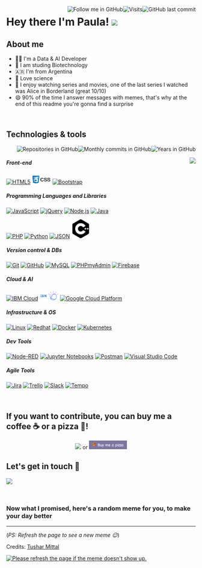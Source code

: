 <!-- Your badges
You can use the website to generate badges: https://shields.io/
https://shields.io/#styles
https://pufler.dev/git-badges/
-->
<a href="https://github.com/pauladanielafarias"><img alt="GitHub last commit" align="right" src="https://img.shields.io/github/last-commit/pauladanielafarias/pauladanielafarias?style=social&logo=github&label=Updated"></a> <a href="https://github.com/pauladanielafarias"><img alt="Visits" align="right" src="https://badges.pufler.dev/visits/pauladanielafarias/pauladanielafarias?style=social&logo=github"></a> <a href="https://github.com/pauladanielafarias/?tab=follow"><img alt="Follow me in GitHub" align="right" src="https://img.shields.io/github/followers/pauladanielafarias?label=Follow%20me&style=social"></a> 


# Hey there I'm Paula! <img width="4%" src="https://media.giphy.com/media/hvRJCLFzcasrR4ia7z/giphy.gif" width="25px">

## About me
- :woman_technologist: I'm a Data & AI Developer
- :dna: I am studing Biotechnology
- :argentina: I'm from Argentina
- :test_tube: Love science 
- :popcorn: I enjoy watching series and movies, one of the last series I watched was Alice in Borderland (great 10/10)
- :smile: 90% of the time I answer messages with memes, that's why at the end of this readme you're gonna find a surprise

<br>

## Technologies & tools 
<div>
  <!-- Your github readme stats
  You can use this api: https://github.com/anuraghazra/github-readme-stats
  -->
  <a href="https://github.com/pauladanielafarias/"> <img alt="Years in GitHub" align="right" src="https://badges.pufler.dev/years/pauladanielafarias?style=flat&color=purple&logo=github&logoColor=black&labelColor=FBFBFB"></a> <a href="https://github.com/pauladanielafarias/"><img alt="Monthly commits in GitHub" align="right" src="https://badges.pufler.dev/commits/monthly/pauladanielafarias?style=flat&color=purple&logo=github&logoColor=black&labelColor=FBFBFB"></a> <a href="https://github.com/pauladanielafarias?tab=repositories"><img alt="Repositories in GitHub" align="right" src="https://badges.pufler.dev/repos/pauladanielafarias?style=flat&color=purple&logo=github&logoColor=black&labelColor=FBFBFB"></a>
  <br>
  
  <a href="https://github.com/pauladanielafarias/repositories"><img height="160vh" align="right" src="https://github-readme-stats.vercel.app/api/top-langs/?username=pauladanielafarias&layout=compact&langs_count=6"></a>
  <!--<img height="160vh" width="50%" align="right" src="https://github-readme-stats.vercel.app/api?username=pauladanielafarias&show_icons=true&theme=material-palenight&hide=issues,contribs,prs&count_private=true&include_all_commits=true">-->
  
  <!-- 
  You can use this sites to get logos: https://www.vectorlogo.zone or https://simpleicons.org/
  -->
  <h5>Front-end</h5>
  
  <a href='https://html.spec.whatwg.org/'><img width="10%" alt='HTML5' src="https://www.vectorlogo.zone/logos/w3_html5/w3_html5-ar21.svg"></a>
  <a href='https://en.wikipedia.org/wiki/CSS'><img width="10%" alt='CSS3' src="https://github.com/pauladanielafarias/pauladanielafarias/blob/master/images/css3-logo.png"></a>
  <a href='https://getbootstrap.com/'><img width="10%" alt='Bootstrap' src="https://www.vectorlogo.zone/logos/getbootstrap/getbootstrap-ar21.svg"></a>
  
  <h5>Programming Languages and Libraries</h5>
  
  <a href='https://www.javascript.com/'><img width="10%" alt='JavaScript' src="https://www.vectorlogo.zone/logos/javascript/javascript-ar21.svg"></a>
  <a href='https://jquery.com/'><img width="10%" alt='jQuery' src="https://www.vectorlogo.zone/logos/jquery/jquery-ar21.svg"></a>
  <a href='https://nodejs.org/'><img width="10%" alt='Node.js' src="https://www.vectorlogo.zone/logos/nodejs/nodejs-horizontal.svg"></a>
  <a href='https://www.java.com/en/'><img width="10%" alt='Java' src="https://www.vectorlogo.zone/logos/java/java-ar21.svg"></a>

  <!--<a href=''><img width="10%" alt='YAML' src="https://www.vectorlogo.zone/logos/yaml/yaml-ar21.svg"></a>-->

  <a href='https://www.php.net/'><img width="10%" alt='PHP' src="https://www.vectorlogo.zone/logos/php/php-ar21.svg"></a>
  <a href='https://www.python.org/'><img width="10%" alt='Python' src="https://www.vectorlogo.zone/logos/python/python-ar21.svg"></a>
  <a href='https://www.json.org/json-en.html'><img width="10%" alt='JSON' src="https://www.vectorlogo.zone/logos/json/json-ar21.svg"></a>
  <a href='https://www.cplusplus.com/'><img width="10%" alt='C++' src="https://github.com/pauladanielafarias/pauladanielafarias/blob/master/images/c++.svg"></a>

  
  <h5>Version control & DBs</h5>

  <a href='https://git-scm.com/'><img width="10%" alt='Git' src="https://www.vectorlogo.zone/logos/git-scm/git-scm-ar21.svg"></a>
  <a href='https://github.com/'><img width="10%" alt='GitHub' src="https://www.vectorlogo.zone/logos/github/github-ar21.svg"></a>
  <a href='https://www.mysql.com/'><img width="10%" alt='MySQL' src="https://www.vectorlogo.zone/logos/mysql/mysql-ar21.svg"></a>
  <a href='https://www.phpmyadmin.net/'><img width="10%" alt='PHPmyAdmin' src="https://www.vectorlogo.zone/logos/phpmyadmin/phpmyadmin-ar21.svg"></a>
  <a href='https://firebase.google.com/'><img width="10%" alt='Firebase' src="https://www.vectorlogo.zone/logos/firebase/firebase-ar21.svg"></a>

  
  <h5>Cloud & AI</h5>

  <a href='https://www.ibm.com/cloud'><img width="10%" alt='IBM Cloud' src="https://www.vectorlogo.zone/logos/ibm_cloud/ibm_cloud-ar21.svg"></a> 
  <a href='https://www.ibm.com/watson'><img width="10%" alt='IBM Watson AI' src="https://github.com/pauladanielafarias/pauladanielafarias/blob/master/images/IBMWatson2.png"></a>
  <a href='https://cloud.google.com/'><img width="10%" alt='Google Cloud Platform' src="https://www.vectorlogo.zone/logos/google_cloud/google_cloud-ar21.svg"></a> 
  
  
  <h5>Infrastructure & OS</h5>

  <a href='https://www.linux.org/'><img width="10%" alt='Linux' src="https://www.vectorlogo.zone/logos/linux/linux-ar21.svg"></a>
  <a href='https://www.redhat.com/en'><img width="10%" alt='Redhat' src="https://www.vectorlogo.zone/logos/redhat/redhat-ar21.svg"></a>
  <a href='https://www.docker.com/'><img width="10%" alt='Docker' src="https://www.vectorlogo.zone/logos/docker/docker-ar21.svg"></a>
  <a href='https://kubernetes.io/'><img width="10%" alt='Kubernetes' src="https://www.vectorlogo.zone/logos/kubernetes/kubernetes-ar21.svg"></a>

  <h5>Dev Tools</h5>
  <a href='https://nodered.org/'><img width="10%" alt='Node-RED' src=""https://github.com/pauladanielafarias/pauladanielafarias/blob/master/images/node-red.svg"></a>
  <a href='https://jupyter.org/'><img width="10%" alt='Jupyter Notebooks' src="https://www.vectorlogo.zone/logos/jupyter/jupyter-ar21.svg"></a>
  <a href='https://www.postman.com/'><img width="10%" alt='Postman' src="https://www.vectorlogo.zone/logos/getpostman/getpostman-ar21.svg"></a>
  <a href='https://code.visualstudio.com/'><img width="10%" alt='Visual Studio Code' src="https://www.vectorlogo.zone/logos/visualstudio_code/visualstudio_code-ar21.svg"></a>


  <!--<a href=''><img width="10%" alt='Netlify' src="https://www.vectorlogo.zone/logos/netlify/netlify-ar21.svg"></a>-->
  
    
  <h5>Agile Tools</h5>

  <a href='https://www.atlassian.com/software/jira'><img width="10%" alt='Jira' src="https://www.vectorlogo.zone/logos/atlassian_jira/atlassian_jira-ar21.svg"></a>
  <a href='https://trello.com/'><img width="10%" alt='Trello' src="https://www.vectorlogo.zone/logos/trello/trello-ar21.svg"></a>
  <a href='https://slack.com/'><img width="10%" alt='Slack' src="https://www.vectorlogo.zone/logos/slack/slack-ar21.svg"></a>
  <a href='https://www.tempo.io/'><img width="10%" alt='Tempo' src="https://www.vectorlogo.zone/logos/tempoio/tempoio-ar21.svg"></a>

</div>

<br>

## If you want to contribute, you can buy me a coffee :coffee: or a pizza :pizza:!

<p align="center">
  <a align="center" href="https://cafecito.app/paulafarias"><img width="20%" src="https://cdn.cafecito.app/imgs/buttons/button_3.svg"></a> or <a href="https://www.buymeacoffee.com/paulafarias" align="center"> <img width="20%" src="https://github.com/pauladanielafarias/pauladanielafarias/blob/master/images/buy_me_a_pizza.png"></a>
</p>

## Let's get in touch :handshake:
<a href="https://www.linkedin.com/in/paulafarias/"><img align="center" width="20%" src="https://img.shields.io/badge/-Paula%20Farias-blue?style=social&logo=Linkedin&logoColor=blue"></a> 

<br>

### Now what I promised, here's a random meme for you, to make your day better

-----------------------------------
(*PS: Refresh the page to see a new meme :wink:*)

Credits: [Tushar Mittal](https://github.com/techytushar/techytushar/blob/master/README.md)

<a href="https://github.com/techytushar/random-memer"><img src='https://random-memer.herokuapp.com/' title="Meme" alt="Please refresh the page if the meme doesn't show up." height="400"></a>
